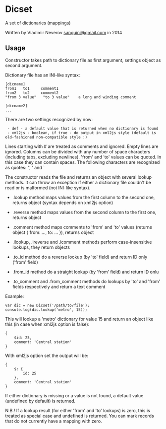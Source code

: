 Dicset
======

A set of dictionaries (mappings)

Written by Vladimir Neverov <sanguini@gmail.com> in 2014

Usage
-----

Constructor takes path to dictionary file as first argument, settings object as second argument.

Dictionary file has an INI-like syntax:

	[dicname]
	from1 	to1 	comment1
	from2	to2		comment2
	"from 3 value"   "to 3 value"    a long and winding comment
	
	[dicname2]
	...

There are two settings recognized by now:

	 - def - a default value that is returned when no dictionary is found
	 - xml2js - boolean, if true - do output in xml2js style (default is old-fashioned non-compatible style :)

Lines starting with # are treated as comments and ignored. Empty lines are ignored.
Columns can be divided with any number of space characters (including tabs, excluding newlines).
'from' and 'to' values can be quoted. In this case they can contain spaces. The following characters
are recognized as quotes: ", ' and `

The constructor reads the file and returns an object with several lookup methods. It can throw an exception if
either a dictionary file couldn't be read or is malformed (not INI-like syntax).

 - .lookup method maps values from the first column to the second one, returns object (syntax depends on xml2js option)
 - .reverse method maps values from the second column to the first one, returns object
 - .comment method maps comments to 'from' and 'to' values (returns object { from: ..., to: ... }), returns object
 - .ilookup, .ireverse and .icomment methods perform case-insensitive lookups, they return objects

 - .to_id method do a reverse lookup (by 'to' field) and return ID only ('from' field)
 - .from_id method do a straight lookup (by 'from' field) and return ID onlu
 - .to_comment and .from_comment methods do lookups by 'to' and 'from' fields respectively and return a text comment

Example:

	var dic = new Dicset('/path/to/file');
	console.log(dic.lookup('metro', 15));

This will lookup a 'metro' dictionary for value 15 and return an object like this (in case when xml2js option is false):

	{
	 	$id: 25,
	 	comment: 'Central station'
	}

With xml2js option set the output will be:

	{
	 	$: {
			id: 25
		},
	 	comment: 'Central station'
	}

If either dictionary is missing or a value is not found, a default value (undefined by default) is returned.

N.B.! If a lookup result (for either 'from' and 'to' lookups) is zero, this is treated as special case and undefined is returned. You can mark records
that do not currently have a mapping with zero.


